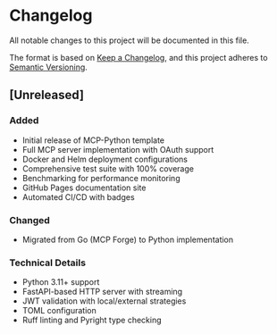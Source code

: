 # Changelog

All notable changes to this project will be documented in this file.

The format is based on [Keep a Changelog](https://keepachangelog.com/en/1.0.0/),
and this project adheres to [Semantic Versioning](https://semver.org/spec/v2.0.0.html).

## [Unreleased]

### Added

- Initial release of MCP-Python template
- Full MCP server implementation with OAuth support
- Docker and Helm deployment configurations
- Comprehensive test suite with 100% coverage
- Benchmarking for performance monitoring
- GitHub Pages documentation site
- Automated CI/CD with badges

### Changed

- Migrated from Go (MCP Forge) to Python implementation

### Technical Details

- Python 3.11+ support
- FastAPI-based HTTP server with streaming
- JWT validation with local/external strategies
- TOML configuration
- Ruff linting and Pyright type checking
